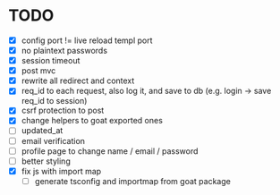 # TODO

- [x] config port != live reload templ port
- [x] no plaintext passwords
- [x] session timeout
- [x] post mvc
- [x] rewrite all redirect and context
- [x] req_id to each request, also log it, and save to db (e.g. login -> save req_id to session)
- [x] csrf protection to post
- [x] change helpers to goat exported ones
- [ ] updated_at
- [ ] email verification
- [ ] profile page to change name / email / password
- [ ] better styling
- [x] fix js with import map
  - [ ] generate tsconfig and importmap from goat package

